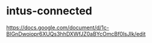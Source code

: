 # intus-connected

https://docs.google.com/document/d/1c-BIGnDwoiopr6XUQs3hhDXWfJZ0aBYcOmcBf0lsJIk/edit
